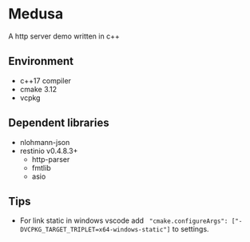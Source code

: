 # Medusa

A http server demo written in c++

## Environment

* c++17 compiler
* cmake 3.12
* vcpkg

## Dependent libraries

* nlohmann-json
* restinio v0.4.8.3+
    * http-parser
    * fmtlib
    * asio

## Tips

* For link static in windows vscode add ` "cmake.configureArgs": ["-DVCPKG_TARGET_TRIPLET=x64-windows-static"]` to settings.